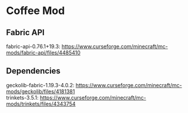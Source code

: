 # Coffee Mod

## Fabric API
fabric-api-0.76.1+19.3: https://www.curseforge.com/minecraft/mc-mods/fabric-api/files/4485410

## Dependencies
geckolib-fabric-1.19.3-4.0.2: https://www.curseforge.com/minecraft/mc-mods/geckolib/files/4181381 \
trinkets-3.5.1: https://www.curseforge.com/minecraft/mc-mods/trinkets/files/4343754